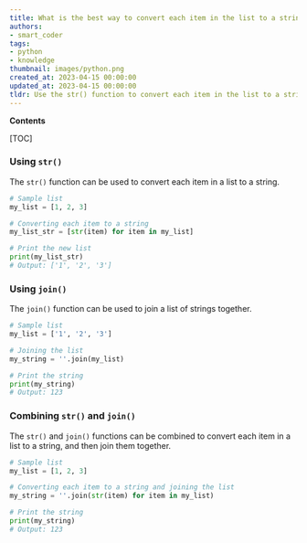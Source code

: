 ```yaml
---
title: What is the best way to convert each item in the list to a string so that I can join them together?
authors:
- smart_coder
tags:
- python
- knowledge
thumbnail: images/python.png
created_at: 2023-04-15 00:00:00
updated_at: 2023-04-15 00:00:00
tldr: Use the str() function to convert each item in the list to a string.
---
```


**Contents**

[TOC]

### Using `str()`

The `str()` function can be used to convert each item in a list to a string.

```python
# Sample list
my_list = [1, 2, 3]

# Converting each item to a string
my_list_str = [str(item) for item in my_list]

# Print the new list
print(my_list_str)
# Output: ['1', '2', '3']
```

### Using `join()`

The `join()` function can be used to join a list of strings together.

```python
# Sample list
my_list = ['1', '2', '3']

# Joining the list
my_string = ''.join(my_list)

# Print the string
print(my_string)
# Output: 123
```

### Combining `str()` and `join()`

The `str()` and `join()` functions can be combined to convert each item in a list to a string, and then join them together.

```python
# Sample list
my_list = [1, 2, 3]

# Converting each item to a string and joining the list
my_string = ''.join(str(item) for item in my_list)

# Print the string
print(my_string)
# Output: 123
```
